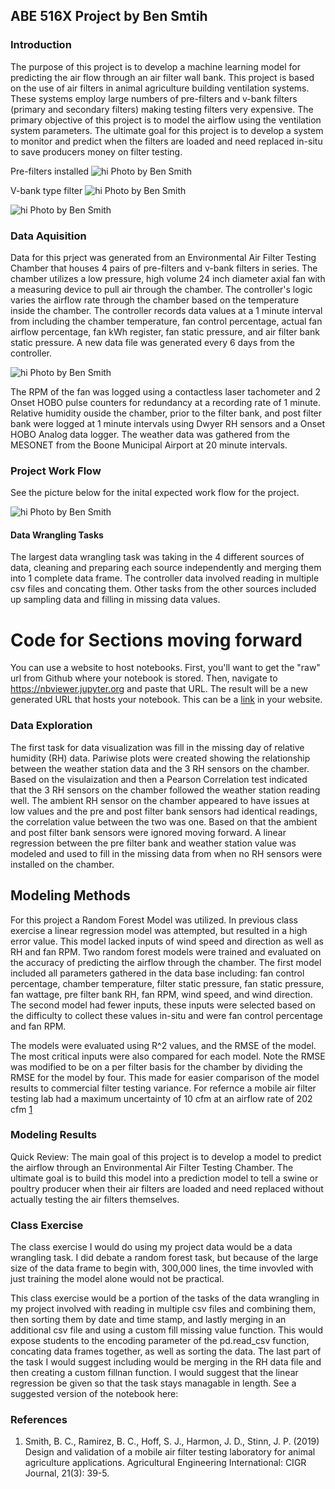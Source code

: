## ABE 516X Project by Ben Smtih

### Introduction

The purpose of this project is to develop a machine learning model for predicting the air flow through an air filter wall bank. This project is based on the use of air filters in animal agriculture building ventilation systems. These systems employ large numbers of pre-filters and v-bank filters (primary and secondary filters) making testing filters very expensive. The primary objective of this project is to model the airflow using the ventilation system parameters. The ultimate goal for this project is to develop a system to monitor and predict when the filters are loaded and need replaced in-situ to save producers money on filter testing. 

Pre-filters installed <img src="pre-filterpicsmall.jpg" alt="hi" class="inline"/>
Photo by Ben Smith

 V-bank type filter <img src="v-bankpicsmall.jpg" alt="hi" class="inline"/>
Photo by Ben Smith

<img src="loadedfilterssmall.jpg" alt="hi" class="inline"/>
Photo by Ben Smith

### Data Aquisition
Data for this prject was generated from an Environmental Air Filter Testing Chamber that houses 4 pairs of pre-filters and v-bank filters in series. The chamber utilizes a low pressure, high volume 24 inch diameter axial fan with a measuring device to pull air through the chamber. The controller's logic varies the airflow rate through the chamber based on the temperature inside the chamber. The controller records data values at a 1 minute interval from including the chamber temperature, fan control percentage, actual fan airflow percentage, fan kWh register, fan static pressure, and air filter bank static pressure. A new data file was generated every 6 days from the controller.

 <img src="chambersmall.jpg" alt="hi" class="inline"/>
Photo by Ben Smith

The RPM of the fan was logged using a contactless laser tachometer and 2 Onset HOBO pulse counters for redundancy at a recording rate of 1 minute. Relative humidity ouside the chamber, prior to the filter bank, and post filter bank were logged at 1 minute intervals using Dwyer RH sensors and a Onset HOBO Analog data logger. The weather data was gathered from the MESONET from the Boone Municipal Airport at 20 minute intervals.

### Project Work Flow

See the picture below for the inital expected work flow for the project.

 <img src="Projectworkflow.JPG" alt="hi" class="inline"/>
Photo by Ben Smith

#### Data Wrangling Tasks
The largest data wrangling task was taking in the 4 different sources of data, cleaning and preparing each source independently and merging them into 1 complete data frame. The controller data involved reading in multiple csv files and concating them. Other tasks from the other sources included up sampling data and filling in missing data values.

# Code for Sections moving forward
You can use a website to host notebooks.  First, you'll want to get the "raw" url from Github where your notebook is stored.  Then, navigate to https://nbviewer.jupyter.org and paste that URL.  The result will be a new generated URL that hosts your notebook.  This can be a [link](https://nbviewer.jupyter.org/github/isu-abe/516x/blob/master/module2/bootcamp/notebooks/nocode/Module%20IIB%20-%20Python%20Basics%20-%20no%20code.ipynb) in your website.

### Data Exploration

The first task for data visualization was fill in the missing day of relative humidity (RH) data. Pariwise plots were created showing the relationship between the weather station data and the 3 RH sensors on the chamber. Based on the visulaization and then a Pearson Correlation test indicated that the 3 RH sensors on the chamber followed the weather station reading well. The ambient RH sensor on the chamber appeared to have issues at low values and the pre and post filter bank sensors had identical readings, the correlation value between the two was one. Based on that the ambient and post filter bank sensors were ignored moving forward. A linear regression between the pre filter bank and weather station value was modeled and used to fill in the missing data from when no RH sensors were installed on the chamber.

## Modeling Methods
For this project a Random Forest Model was utilized. In previous class exercise a linear regression model was attempted, but resulted in a high error value. This model lacked inputs of wind speed and direction as well as RH and fan RPM. Two random forest models were trained and evaluated on the accuracy of predicting the airflow through the chamber. The first model included all parameters gathered in the data base including: fan control percentage, chamber temperature, filter static pressure, fan static pressure, fan wattage, pre filter bank RH, fan RPM, wind speed, and wind direction. The second model had fewer inputs, these inputs were selected based on the difficulty to collect these values in-situ and were fan control percentage and fan RPM.

The models were evaluated using R^2 values, and the RMSE of the model. The most critical inputs were also compared for each model. Note the RMSE was modified to be on a per filter basis for the chamber by dividing the RMSE for the model by four. This made for easier comparison of the model results to commercial filter testing variance. For refernce a mobile air filter testing lab had a maximum uncertainty of 10 cfm at an airflow rate of 202 cfm [1](https://cigrjournal.org/index.php/Ejounral/article/view/5458)

### Modeling Results 
 Quick Review: The main goal of this project is to develop a model to predict the airflow through an Environmental Air Filter Testing Chamber. The ultimate goal is to build this model into a prediction model to tell a swine or poultry producer when their air filters are loaded and need replaced without actually testing the air filters themselves.


### Class Exercise

The class exercise I would do using my project data would be a data wrangling task. I did debate a random forest task, but because of the large size of the data frame to begin with, 300,000 lines, the time invovled with just training the model alone would not be practical.

This class exercise would be a portion of the tasks of the data wrangling in my project involved with reading in multiple csv files and combining them, then sorting them by date and time stamp, and lastly merging in an additional csv file and using a custom fill missing value function. This would expose students to the encoding parameter of the pd.read_csv function, concating data frames together, as well as sorting the data. The last part of the task I would suggest including would be merging in the RH data file and then creating a custom fillnan function. I would suggest that the linear regression be given so that the task stays managable in length. See a suggested version of the notebook here:


### References
1.	Smith, B. C., Ramirez, B. C., Hoff, S. J., Harmon, J. D., Stinn, J. P. (2019) Design and validation of a mobile air filter testing laboratory for animal agriculture applications. Agricultural Engineering International: CIGR Journal, 21(3): 39-5.

